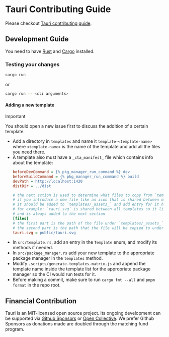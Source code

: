 # Tauri Contributing Guide

Please checkout [Tauri contributing guide](https://github.com/tauri-apps/tauri/blob/dev/.github/CONTRIBUTING.md).

## Development Guide

You need to have [Rust](https://www.rust-lang.org) and [Cargo](https://doc.rust-lang.org/cargo/getting-started/installation.html) installed.

### Testing your changes

```bash
cargo run
```

or

```bash
cargo run -- <cli arguments>
```

#### Adding a new template

> [!IMPORTANT]
> You should open a new issue first to discuss the addition of a certain template.

- Add a directory in `templates` and name it `template-<template-name>` where `<template-name>` is the name of the template and add all the files you need there.
- A template also must have a `_cta_manifest_` file which contains info about the template:
  ```ini
  beforeDevCommand = {% pkg_manager_run_command %} dev
  beforeBuildCommand = {% pkg_manager_run_command %} build
  devPath = http://localhost:1420
  distDir = ../dist

  # the next sction is used to determine what files to copy from `templates/_assets_`
  # if you introduce a new file like an icon that is shared between multiple templates,
  # it should be added to `templates/_assets_` and add entry for it here
  # for example: `tauri.svg` is shared between all templates so it lives in `templates/_assets_`
  # and is always added to the next section
  [files]
  # the first part is the path of the file under `templates/_assets_`
  # the second part is the path that the file will be copied to under the final template directory
  tauri.svg = public/tauri.svg
  ```
- In `src/template.rs`, add an entry in the `Template` enum, and modify its methods if needed.
- In `src/package_manager.rs` add your new template to the appropriate package manager in the `templates` method.
- Modify `.scripts/generate-templates-matrix.js` and append the template name inside the template list for the appropriate package manager so the CI would run tests for it.
- Before making a commit, make sure to run `cargo fmt --all` and `pnpm format` in the repo root.

## Financial Contribution

Tauri is an MIT-licensed open source project. Its ongoing development can be supported via [Github Sponsors](https://github.com/sponsors/nothingismagick) or [Open Collective](https://opencollective.com/tauri). We prefer Github Sponsors as donations made are doubled through the matching fund program.